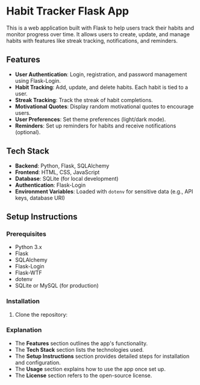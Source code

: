 # Habit Tracker Flask App

This is a web application built with Flask to help users track their habits and monitor progress over time. It allows users to create, update, and manage habits with features like streak tracking, notifications, and reminders.

## Features

- **User Authentication**: Login, registration, and password management using Flask-Login.
- **Habit Tracking**: Add, update, and delete habits. Each habit is tied to a user.
- **Streak Tracking**: Track the streak of habit completions.
- **Motivational Quotes**: Display random motivational quotes to encourage users.
- **User Preferences**: Set theme preferences (light/dark mode).
- **Reminders**: Set up reminders for habits and receive notifications (optional).

## Tech Stack

- **Backend**: Python, Flask, SQLAlchemy
- **Frontend**: HTML, CSS, JavaScript
- **Database**: SQLite (for local development)
- **Authentication**: Flask-Login
- **Environment Variables**: Loaded with `dotenv` for sensitive data (e.g., API keys, database URI)

## Setup Instructions

### Prerequisites

- Python 3.x
- Flask
- SQLAlchemy
- Flask-Login
- Flask-WTF
- dotenv
- SQLite or MySQL (for production)

### Installation

1. Clone the repository:

### Explanation

- The **Features** section outlines the app's functionality.
- The **Tech Stack** section lists the technologies used.
- The **Setup Instructions** section provides detailed steps for installation and configuration.
- The **Usage** section explains how to use the app once set up.
- The **License** section refers to the open-source license.

